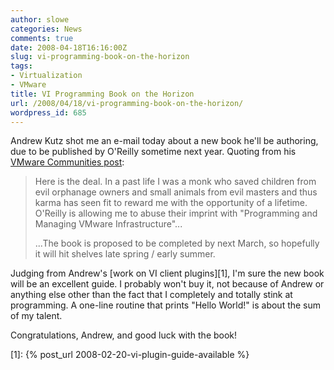 ```yaml
---
author: slowe
categories: News
comments: true
date: 2008-04-18T16:16:00Z
slug: vi-programming-book-on-the-horizon
tags:
- Virtualization
- VMware
title: VI Programming Book on the Horizon
url: /2008/04/18/vi-programming-book-on-the-horizon/
wordpress_id: 685
---
```


Andrew Kutz shot me an e-mail today about a new book he'll be authoring, due to be published by O'Reilly sometime next year. Quoting from his [VMware Communities post](http://communities.vmware.com/thread/140270):

>Here is the deal. In a past life I was a monk who saved children from evil orphanage owners and small animals from evil masters and thus karma has seen fit to reward me with the opportunity of a lifetime. O'Reilly is allowing me to abuse their imprint with "Programming and Managing VMware Infrastructure"...
>
>...The book is proposed to be completed by next March, so hopefully it will hit shelves late spring / early summer.

Judging from Andrew's [work on VI client plugins][1], I'm sure the new book will be an excellent guide. I probably won't buy it, not because of Andrew or anything else other than the fact that I completely and totally stink at programming. A one-line routine that prints "Hello World!" is about the sum of my talent.

Congratulations, Andrew, and good luck with the book!

[1]: {% post_url 2008-02-20-vi-plugin-guide-available %}
